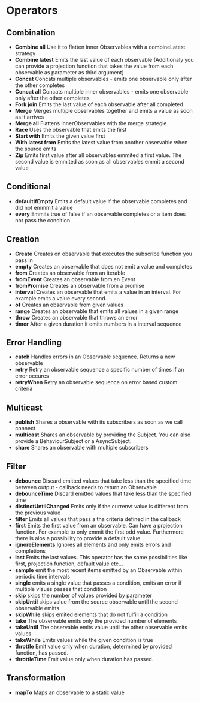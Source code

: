 # Operators
## Combination

- **Combine all** Use it to flatten inner Observables with a combineLatest strategy
- **Combine latest** Emits the last value of each observable (Additionaly you can provide a projection function that takes the value from each observable as parameter as third argument)
- **Concat** Concats multiple observables - emits one observable only after the other completes
- **Concat all** Concats multiple inner observables - emits one observable only after the other completes
- **Fork join** Emits the last value of each observable after all completed
- **Merge** Merges multiple observables together and emits a value as soon as it arrives
- **Merge all** Flattens InnerObservables with the merge strategie
- **Race** Uses the observable that emits the first
- **Start with** Emits the given value first
- **With latest from** Emits the latest value from another observable when the source emits
- **Zip** Emits first value after all observables emmited a first value. The second value is emmited as soon as all observables emmit a second value

## Conditional

- **defaultIfEmpty** Emits a default value if the observable completes and did not emmmit a value
- **every** Emmits true of false if an observable completes or a item does not pass the condition

## Creation

- **Create** Creates on observable that executes the subscribe function you pass in
- **empty** Creates an observable that does not emit a value and completes
- **from** Creates an observable from an iterable
- **fromEvent** Creates an observable from en Event
- **fromPromise** Creates an observable from a promise
- **interval** Creates an observable that emits a value in an interval. For example emits a value every second.
- **of** Creates an observable from given values
- **range** Creates an observable that emits all values in a given range
- **throw** Creates an observable that throws an error
- **timer** After a given duration it emits numbers in a interval sequence

## Error Handling
- **catch** Handles errors in an Observable sequence. Returns a new observable
- **retry** Retry an observable sequence a specific number of times if an error occures
- **retryWhen** Retry an observable sequence on error based custom criteria

## Multicast
- **publish** Shares a observable with its subscribers as soon as we call connect
- **multicast** Shares an observable by providing the Subject. You can also provide a BehaviourSubject or a AsyncSubject.
- **share** Shares an observable with multiple subscribers

## Filter
- **debounce** Discard emitted values that take less than the specified time between output - callback needs to return an Observable
- **debounceTime** Discard emitted values that take less than the specified time
- **distinctUntilChanged** Emits only if the currenvt value is different from the previous value
- **filter** Emits all values that pass a tha criteria defined in the callback
- **first** Emits the first value from an observable. Can have a projection function. For example to only emmit the first odd value. Furthermore there is alos a possibility to provide a default value
- **ignoreElements** Ignores all elements and only emits errors and completions
- **last** Emits the last values. This operator has the same possibilities like first, projection function, default value etc...
- **sample** emit the most recent items emitted by an Observable within periodic time intervals
- **single** emits a single value that passes a condition, emits an error if multiple vlaues passes that condition
- **skip** skips the number of values provided by parameter
- **skipUntil** skips value from the source observable until the second observable emitts
- **skipWhile** skips emited elements that do not fulfill a condition
- **take** The observable emits only the provided number of elements
- **takeUntil** The observable emits value until the other observable emits values
- **takeWhile** Emits values while the given condition is true
- **throttle** Emit value only when duration, determined by provided function, has passed.
- **throttleTime** Emit value only when duration has passed.

## Transformation
- **mapTo** Maps an observable to a static value

